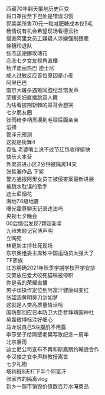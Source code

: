 西藏70年翻天覆地历史巨变  
将口罩拉至下巴处是错误习惯  
郭美美所售70元一粒减肥糖成本仅5毛  
杨倩说有机会希望现场看德云社  
侵害阿里女员工嫌疑人涉嫌强制猥亵  
徐穗珍退队  
张杰送谢娜玫瑰花  
恋恋七夕女友视角直播  
杨洋迪丽热巴 迪士尼  
成人过敏反应首位原因是小麦  
阿里巴巴  
南京大屠杀遇难同胞纪念馆发声  
荣耀夫妇直播跳双人舞  
为啥看披荆斩棘的哥哥会想哭  
七夕朋友圈  
张雨绮李柄熹凑到毛毯后面亲亲  
滔搏  
管泽元预测  
这就是街舞4  
袁弘 老婆嘴上说不过节红包收得挺快  
快乐大本营  
外卖员进小区2分钟被隔离14天  
张哲瀚作品 下架  
警方通报阿里女员工被侵害案最新进展  
被跳水耽误的歌手  
迪士尼烟花  
海地7.6级地震  
曝光霍尊聊天记录违法吗  
央视七夕晚会  
00后情侣发现7颗超新星  
九州朱颜记官博声明  
立陶宛  
林更新主持社死现场  
东京奥组委主席称中国运动员太强大了  
TF家族  
江苏明确2021年秋季学期学校开学安排  
交警放任爱犬咬死猫咪被停职  
你是我的荣耀直播  
男子误操作定位到阿富汗健康码变红  
张韶涵黄明昊刀剑如梦  
这就是人类高质量情话吗  
国防部回应日本防卫大臣参拜靖国神社  
吴磊微博标注好细心  
马龙说自己5块腹肌不用露  
李莎旻子给隔壁老樊写歌纪念一周年  
北京暴雨  
迪士尼公司宣布不再和斯嘉丽约翰逊合作  
李汉俊之女李声䭲教授离世  
七夕礼物  
塔利班8天打下半个阿富汗  
张家齐的隔离vlog  
新乡一超市销毁价值数百万水淹商品  
